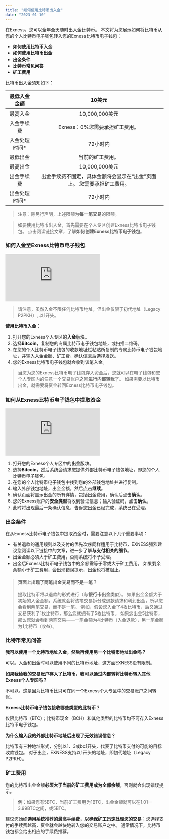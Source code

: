 ```yaml
---
title: "如何使用比特币出入金"
date: "2023-01-10"
---
```


在Exness，您可以全年全天随时出入金比特币。 本文将为您展示如何将比特币从您的个人比特币电子钱包转入您的Exness比特币电子钱包：

- **如何使用比特币入金**
- **如何使用比特币出金**
- **出金条件**
- **比特币常见问答**
- **矿工费用**

比特币出入金须知如下：

| 最低入金金额| 10美元|
|:----:|:----:|
| 最高入金| 10,000,000美元|
| 入金手续费 | Exness：0%您需要承担矿工费用。 |
| 入金处理时间* | 72小时内 |
| 最低出金| 当前的矿工费用。|
| 最高出金| 10,000,000美元|
| 出金手续费 | 出金手续费不固定，具体金额将会显示在“出金”页面上。 您需要承担矿工费用。 |
| 出金处理时间* | 72小时内 |


> 注意：除另行声明，上述限额为**每一笔交易**的限额。

> 如要使用比特币出入金，首先需要在个人专区创建Exness比特币电子钱包。 点击阅读链接文章，了解**如何创建Exness比特币电子钱包**。

### 如何入金至Exness比特币电子钱包

<iframe src="https://www.youtube.com/embed/1a5p1VVnJH8?rel=0" frameborder="0" allowfullscreen></iframe>

> 请注意，虽然入金不限任何比特币地址，但出金仅限于初代地址（Legacy P2PKH）, 以1开头。

**使用比特币入金：**

1. 打开您的Exness个人专区的**入金**版块。
2. 选择**Bitcoin**，复制您的专属比特币电子钱包地址，或扫描二维码。
3. 在您的个人比特币电子钱包的收款地址栏粘贴所复制的专属比特币电子钱包地址，并输入入金金额、矿工费，确认信息后选择发送。
4. 您的Exness比特币电子钱包就会收到该笔入金。

> 当您为您的Exness比特币电子钱包存入资金后，您就可以在电子钱包和您个人专区内的任意一个交易账户**之间进行内部转账**了。 如果需要以比特币出金，就需要将资金转回Exness比特币电子钱包。

### 如何从Exness比特币电子钱包中提取资金

<iframe src="https://www.youtube.com/embed/ul3MseL9ZSk?rel=0" frameborder="0" allowfullscreen></iframe>

1. 打开您的Exness个人专区中的**出金**版块。
2. 选择**Bitcoin**，然后系统会请求您提供外部比特币电子钱包地址，即您的个人比特币电子钱包。
3. 在您的个人比特币电子钱包中找到您的外部钱包地址并进行复制。
4. 输入外部钱包地址，出金金额，然后点击**继续**。
5. 确认页面将显示出金的所有详情，包括出金费用，确认后点击**确认**。
6. 您的Exness账户的**安全类型**将收到验证信息；输入验证码，点击**确认**。
7. 此时将出现最后一条确认信息，告诉您出金已经完成，系统已在受理。

### 出金条件

在从Exness比特币电子钱包中提取资金时，需要注意以下几个重要事项：

- 有关退款的通用规则以及支付的优先次序同样适用于比特币，EXNESS强烈建议您阅读以下链接中的文章，进一步了解**与支付相关的细节**。
- 出金金额必须大于矿工费用，否则系统将不予受理。
- 出金后Exness比特币电子钱包中的余额需等于零或大于矿工费用。 如果剩余余额小于矿工费用，会出现错误提示，出金也将被阻止。

> #### **页面上出现了两笔出金交易而不是一笔？**
> 提取比特币将以退款的形式进行（与**银行卡出金**类似）。 如果出金金额大于初始的入金金额，系统就会将该笔交易拆分成退款请求和利润出金，所以您会看到两笔交易，而不是一笔。
> 例如，假设您入金了4枚比特币，后又通过交易获利了1枚比特币，那么您就拥有了5枚比特币。 如果您出金5比特币，那么您就会看到两笔交易——一笔金额为4比特币（入金退款），另一笔金额为1比特币（收益）。

### 比特币常见问答

**我可以使用一个比特币地址入金，然后再使用另一个比特币地址出金吗？**

可以。入金和出金时可以使用不同的比特币地址，这方面EXNESS没有限制。

**如果我给我的交易账户存入了比特币，我可以通过内部转将比特币转入其他Exness个人专区吗？**

不可以。这是因为比特币比只可在同一个Exness个人专区中的交易账户之间转账。

**Exness比特币电子钱包接收哪些类型的比特币？**

仅限比特币（BTC）；比特币现金（BCH）和其他类型的比特币均不可存入Exness比特币电子钱包。

**为什么输入我的外部比特币地址后出现了无效错误信息？**

比特币有三种地址形式，分别以1、3或bc1开头，代表了比特币支付的可能的目标收款钱包。 对于出金，EXNESS支持以1开头的地址，即初代地址（Legacy P2PKH）。

### 矿工费用

您的比特币出金金额**必须大于当前的矿工费用或为全部余额**，否则就会出现错误提示。

> **例**：如果您有5BTC，当前矿工费用为1BTC，出金金额就可以在1.01—3.99BTC之间，或5BTC。

建议您始终**选用系统推荐的最高手续费，以确保矿工迅速处理您的交易**；您选择支付的手续费越高，资金就会越快地转入您的交易账户之中。 通常情况下，比特币钱包都会给出相应的手续费推荐。
